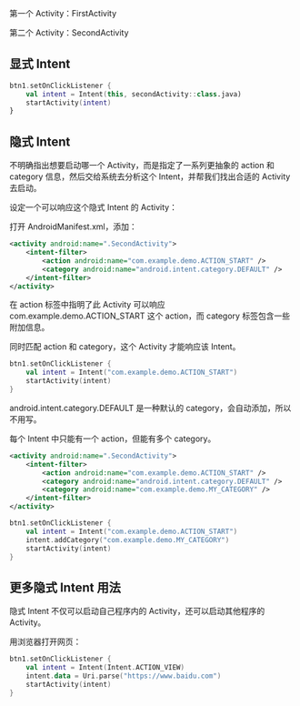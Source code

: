 第一个 Activity：FirstActivity

第二个 Activity：SecondActivity

## 显式 Intent

```kotlin
btn1.setOnClickListener {
    val intent = Intent(this, secondActivity::class.java)
    startActivity(intent)
}
```

## 隐式 Intent

不明确指出想要启动哪一个 Activity，而是指定了一系列更抽象的 action 和 category 信息，然后交给系统去分析这个 Intent，并帮我们找出合适的 Activity 去启动。

设定一个可以响应这个隐式 Intent 的 Activity：

打开 AndroidManifest.xml，添加：

```xml
<activity android:name=".SecondActivity">
	<intent-filter>
    	<action android:name="com.example.demo.ACTION_START" />
        <category android:name="android.intent.category.DEFAULT" />
    </intent-filter>
</activity>
```

在 action 标签中指明了此 Activity 可以响应 com.example.demo.ACTION_START 这个 action，而 category 标签包含一些附加信息。

同时匹配 action 和 category，这个 Activity 才能响应该 Intent。

```kotlin
btn1.setOnClickListener {
    val intent = Intent("com.example.demo.ACTION_START")
    startActivity(intent)
}
```

android.intent.category.DEFAULT 是一种默认的 category，会自动添加，所以不用写。

每个 Intent 中只能有一个 action，但能有多个 category。

```xml
<activity android:name=".SecondActivity">
	<intent-filter>
    	<action android:name="com.example.demo.ACTION_START" />
        <category android:name="android.intent.category.DEFAULT" />
        <category android:name="com.example.demo.MY_CATEGORY" />
    </intent-filter>
</activity>
```

```kotlin
btn1.setOnClickListener {
    val intent = Intent("com.example.demo.ACTION_START")
    intent.addCategory("com.example.demo.MY_CATEGORY")
    startActivity(intent)
}
```

## 更多隐式 Intent 用法

隐式 Intent 不仅可以启动自己程序内的 Activity，还可以启动其他程序的 Activity。

用浏览器打开网页：

```kotlin
btn1.setOnClickListener {
    val intent = Intent(Intent.ACTION_VIEW)
    intent.data = Uri.parse("https://www.baidu.com")
    startActivity(intent)
}
```

